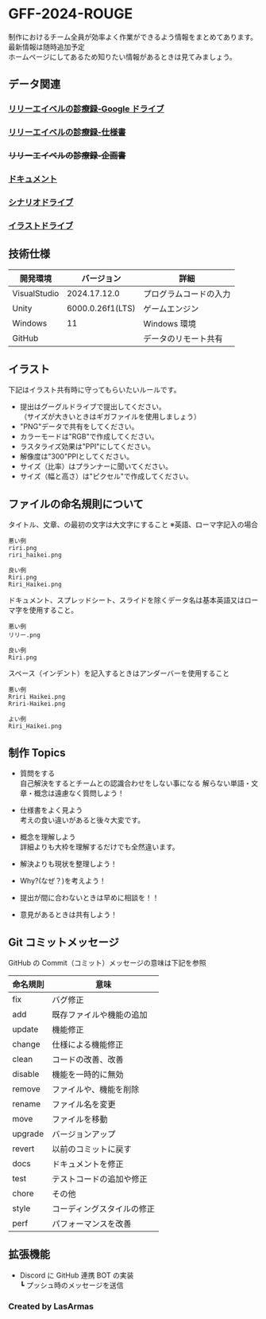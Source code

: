 # GFF-2024-ROUGE

制作におけるチーム全員が効率よく作業ができるよう情報をまとめてあります。  
最新情報は随時追加予定  
ホームページにしてあるため知りたい情報があるときは見てみましょう。

## データ関連

### [リリーエイベルの診療録-Google ドライブ](https://drive.google.com/drive/folders/1qNsUP2GD4svIqNEIUb-bsCz-2AeszBqh?usp=drive_link)

### [リリーエイベルの診療録-仕様書](https://docs.google.com/spreadsheets/d/1bEEFQmCnPc2ywglUACJOgS1n0Irqq2TyoQvoqcPKbM0/edit?usp=drive_link)

### ~~リリーエイベルの診療録-企画書~~

### [ドキュメント](https://drive.google.com/drive/folders/1k5T3OlEwNeazykKaJMlata8nsvBa4Ml3?usp=drive_link)

### [シナリオドライブ](https://drive.google.com/drive/folders/1lVZxuk0Klrc_xUi2M3J4TosaI_DBLwsS?usp=drive_link)

### [イラストドライブ](https://drive.google.com/drive/folders/1UdTZgEOx7ecX6RMIFruUXqO9_YkQYcYf?usp=drive_link)

## 技術仕様

| 開発環境     | バージョン       | 詳細                   |
| ------------ | ---------------- | ---------------------- |
| VisualStudio | 2024.17.12.0     | プログラムコードの入力 |
| Unity        | 6000.0.26f1(LTS) | ゲームエンジン         |
| Windows      | 11               | Windows 環境           |
| GitHub       |                  | データのリモート共有   |

## イラスト

下記はイラスト共有時に守ってもらいたいルールです。
- 提出はグーグルドライブで提出してください。  
（サイズが大きいときはギガファイルを使用しましょう）
- "PNG"データで共有をしてください。
- カラーモードは"RGB"で作成してください。
- ラスタライズ効果は"PPI"にしてください。
- 解像度は"300"PPIとしてください。
- サイズ（比率）はプランナーに聞いてください。
- サイズ（幅と高さ）は"ピクセル"で作成してください。

## ファイルの命名規則について
タイトル、文章、の最初の文字は大文字にすること
※英語、ローマ字記入の場合

```
悪い例
riri.png
riri_haikei.png

良い例
Riri.png
Riri_Haikei.png
```


ドキュメント、スプレッドシート、スライドを除くデータ名は基本英語又はローマ字を使用すること。  

```
悪い例
リリー.png

良い例
Riri.png
```

スペース（インデント）を記入するときはアンダーバーを使用すること
```
悪い例
Rriri Haikei.png
Rriri-Haikei.png

よい例
Riri_Haikei.png

```

## 制作 Topics

- 質問をする  
  自己解決をするとチームとの認識合わせをしない事になる
  解らない単語・文章・概念は遠慮なく質問しよう！

- 仕様書をよく見よう  
  考えの食い違いがあると後々大変です。

- 概念を理解しよう  
  詳細よりも大枠を理解するだけでも全然違います。

- 解決よりも現状を整理しよう！
- Why?(なぜ？)を考えよう！
- 提出が間に合わないときは早めに相談を！！
- 意見があるときは共有しよう！


## Git コミットメッセージ

GitHub の Commit（コミット）メッセージの意味は下記を参照

| 命名規則 | 意味                       |
| -------- | -------------------------- |
| fix      | バグ修正                   |
| add      | 既存ファイルや機能の追加   |
| update   | 機能修正                   |
| change   | 仕様による機能修正         |
| clean    | コードの改善、改善         |
| disable  | 機能を一時的に無効         |
| remove   | ファイルや、機能を削除     |
| rename   | ファイル名を変更           |
| move     | ファイルを移動             |
| upgrade  | バージョンアップ           |
| revert   | 以前のコミットに戻す<br>   |
| docs     | ドキュメントを修正<br>     |
| test     | テストコードの追加や修正   |
| chore    | その他                     |
| style    | コーディングスタイルの修正 |
| perf     | パフォーマンスを改善       |

## 拡張機能

- Discord に GitHub 連携 BOT の実装  
  ┗ プッシュ時のメッセージを送信

### Created by LasArmas

